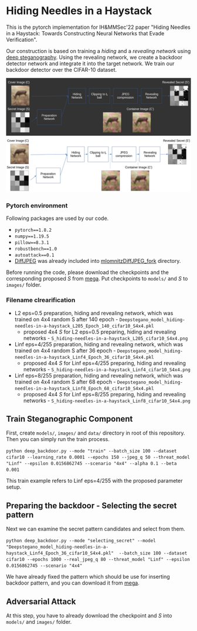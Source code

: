 # Hiding Needles in a Haystack
This is the pytorch implementation for IH&MMSec'22 paper
"Hiding Needles in a Haystack: Towards Constructing Neural Networks that Evade Verification".

Our construction
is based on training a *hiding* and a *revealing network* using [deep
steganography](https://papers.nips.cc/paper/6802-hiding-images-in-plain-sight-deep-steganography). Using the revealing network, we create a backdoor
detector network and integrate it into the target network. We train
our backdoor detector over the CIFAR-10 dataset.

![Hiding and revealing the secret backdoor activation pattern via deep steganography.](/figures/figure_1_hiding_and_revealing_dark.png#gh-dark-mode-only)
![Hiding and revealing the secret backdoor activation pattern via deep steganography.](/figures/figure_1_hiding_and_revealing.png#gh-light-mode-only)

### Pytorch environment

Following packages are used by our code.
- `pytorch==1.8.2` 
- `numpy==1.19.5`
- `pillow==8.3.1`
- `robustbench==1.0`
- `autoattack==0.1`
- [DiffJPEG](https://github.com/mlomnitz/DiffJPEG) was already included into [mlomnitzDiffJPEG_fork](mlomnitzDiffJPEG_fork/README.md) directory.

Before running the code, please download the checkpoints and the corresponding proposed *S*
from [mega](https://mega.nz/folder/I6IAyLqb#_3LCJji2BqCM8K6S4EfoHw).
Put checkpoints to `models/` and *S* to `images/` folder.

### Filename clrearification
- L2 eps=0.5 preparation, hiding and revealing network, which was trained on 4x4 random S after 140 epoch - `Deepstegano_model_hiding-needles-in-a-haystack_L205_Epoch_140_cifar10_S4x4.pkl` 
  - proposed 4x4 *S* for L2 eps=0.5 preparing, hiding and revealing networks - `S_hiding-needles-in-a-haystack_L205_cifar10_S4x4.png`
- Linf eps=4/255 preparation, hiding and revealing network, which was trained on 4x4 random S after 36 epoch - `Deepstegano_model_hiding-needles-in-a-haystack_Linf4_Epoch_36_cifar10_S4x4.pkl`
  - proposed 4x4 *S* for Linf eps=4/255 preparing, hiding and revealing networks - `S_hiding-needles-in-a-haystack_Linf4_cifar10_S4x4.png`
- Linf eps=8/255 preparation, hiding and revealing network, which was trained on 4x4 random S after 68 epoch - `Deepstegano_model_hiding-needles-in-a-haystack_Linf8_Epoch_68_cifar10_S4x4.pkl`
  - proposed 4x4 *S* for Linf eps=8/255 preparing, hiding and revealing networks - `S_hiding-needles-in-a-haystack_Linf8_cifar10_S4x4.png`

## Train Steganographic Component

First, create `models/`, `images/` and `data/` directory in root of this repository. 
Then you can simply run the train process.

`python deep_backdoor.py --mode "train" --batch_size 100 --dataset cifar10 --learning_rate 0.0001 --epochs 150 --jpeg_q 50 --threat_model "Linf" --epsilon 0.0156862745 --scenario "4x4" --alpha 0.1 --beta 0.001`

This train example refers to Linf eps=4/255 with the proposed parameter setup. 

## Preparing the backdoor - Selecting the secret pattern

Next we can examine the secret pattern candidates and select from them.

`python deep_backdoor.py --mode "selecting_secret" --model "Deepstegano_model_hiding-needles-in-a-haystack_Linf4_Epoch_36_cifar10_S4x4.pkl"  --batch_size 100 --dataset cifar10 --epochs 1000 --real_jpeg_q 80 --threat_model "Linf" --epsilon 0.0156862745 --scenario "4x4"`

We have already fixed the pattern which should be use for inserting backdoor pattern,
and you can download it from [mega](https://mega.nz/folder/I6IAyLqb#_3LCJji2BqCM8K6S4EfoHw).

## Adversarial Attack

At this step, you have to already download the checkpoint and *S* into `models/` and `images/` folder. 